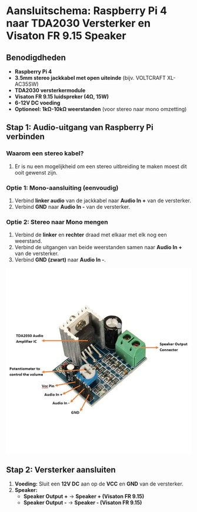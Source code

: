 # Aansluitschema: Raspberry Pi 4 naar TDA2030 Versterker en Visaton FR 9.15 Speaker

## Benodigdheden
- **Raspberry Pi 4**
- **3.5mm stereo jackkabel met open uiteinde** (bijv. VOLTCRAFT XL-AC35SW)
- **TDA2030 versterkermodule**
- **Visaton FR 9.15 luidspreker (4Ω, 15W)**
- **6-12V DC voeding**
- **Optioneel: 1kΩ-10kΩ weerstanden** (voor stereo naar mono omzetting)

## Stap 1: Audio-uitgang van Raspberry Pi verbinden
### Waarom een stereo kabel?
1. Er is nu een mogelijkheid om een stereo uitbreiding te maken moest dit ooit gewenst zijn.

### Optie 1: Mono-aansluiting (eenvoudig)
1. Verbind **linker audio** van de jackkabel naar **Audio In +** van de versterker.
2. Verbind **GND** naar **Audio In -** van de versterker.

### Optie 2: Stereo naar Mono mengen
1. Verbind de **linker** en **rechter** draad met elkaar met elk nog een weerstand.
2. Verbind de uitgangen van beide weerstanden samen naar **Audio In +** van de versterker.
3. Verbind **GND (zwart)** naar **Audio In -**.

![poster](./studies/fotos/amplifierMod.jpg)

## Stap 2: Versterker aansluiten
1. **Voeding:** Sluit een **12V DC** aan op de **VCC** en **GND** van de versterker.
2. **Speaker:**
   - **Speaker Output +** → **Speaker + (Visaton FR 9.15)**
   - **Speaker Output -** → **Speaker - (Visaton FR 9.15)**

